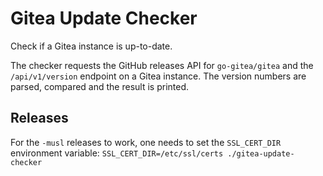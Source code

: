 # Gitea Update Checker

Check if a Gitea instance is up-to-date.

The checker requests the GitHub releases API for `go-gitea/gitea` and the `/api/v1/version` endpoint on a Gitea
instance. The version numbers are parsed, compared and the result is printed.

## Releases

For the `-musl` releases to work, one needs to set the `SSL_CERT_DIR` environment variable: `SSL_CERT_DIR=/etc/ssl/certs
./gitea-update-checker`
